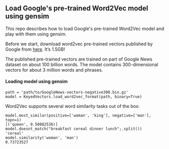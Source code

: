 ## Load Google's pre-trained Word2Vec model using gensim

This repo describes how to load Google's pre-trained Word2Vec model and play with them using gensim. 

Before we start, download word2vec pre-trained vectors published by Google from [here](https://drive.google.com/file/d/0B7XkCwpI5KDYNlNUTTlSS21pQmM/edit?usp=sharing). It’s 1.5GB!

The published pre-trained vectors are trained on part of Google News dataset on about 100 billion words. The model contains 300-dimensional vectors for about 3 million words and phrases. 

#### Loading model using gensim
```
path = 'path/to/GoogleNews-vectors-negative300.bin.gz'
model = KeyedVectors.load_word2vec_format(path, binary=True)
```

Word2Vec supports several word similarity tasks out of the box:
```
model.most_similar(positive=['woman', 'king'], negative=['man'], topn=1)
[('queen', 0.50882536)]
model.doesnt_match("breakfast cereal dinner lunch";.split())
'cereal'
model.similarity('woman', 'man')
0.73723527
```
